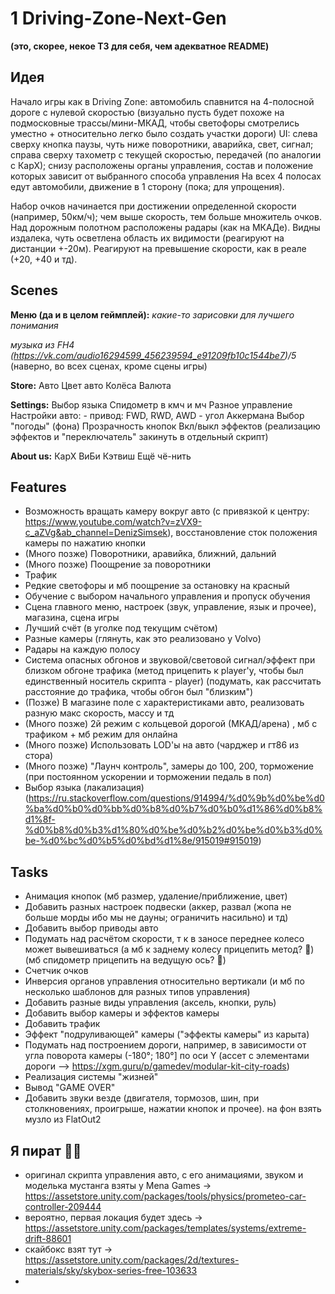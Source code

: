 # 1 Driving-Zone-Next-Gen

**(это, скорее, некое ТЗ для себя, чем адекватное README)**

## Идея
Начало игры как в Driving Zone: автомобиль спавнится на 4-полосной дороге с нулевой скоростью (визуально пусть будет похоже на подмосковные трассы/мини-МКАД, чтобы светофоры смотрелись уместно + относительно легко было создать участки дороги) 
UI:  слева сверху кнопка паузы, чуть ниже поворотники, аварийка, свет, сигнал;
       справа сверху тахометр с текущей скоростью, передачей (по аналогии с КарХ);
       снизу расположены органы управления, состав и положение которых зависит от выбранного способа управления
На всех 4 полосах едут автомобили, движение в 1 сторону (пока; для упрощения).

Набор очков начинается при достижении определенной скорости (например, 50км/ч); чем выше скорость, тем больше множитель очков.
Над дорожным полотном расположены радары (как на МКАДе). Видны издалека, чуть осветлена область их видимости (реагируют на 
дистанции +-20м). Реагируют на превышение скорости, как в реале (+20, +40 и тд). 

## Scenes
**Меню (да и в целом геймплей):** 
*какие-то зарисовки для лучшего понимания*

*музыка из FH4 (https://vk.com/audio16294599_456239594_e91209fb10c1544be7)/5* (наверно, во всех сценах, кроме сцены игры)

**Store:**
Авто
Цвет авто
Колёса
Валюта

**Settings:**
Выбор языка
Спидометр в кмч и мч
Разное управление
Настройки авто:
    - привод: FWD, RWD, AWD
    - угол Аккермана
Выбор "погоды" (фона)
Прозрачность кнопок
Вкл/выкл эффектов (реализацию эффектов и "переключатель" закинуть в отдельный скрипт) 

**About us:**
КарХ
ВиБи
Кэтвиш
Ещё чё-нить


## Features
- Возможность вращать камеру вокруг авто (с привязкой к центру: https://www.youtube.com/watch?v=zVX9-c_aZVg&ab_channel=DenizSimsek), восстановление сток положения камеры по нажатию кнопки
- (Много позже) Поворотники, аравийка, ближний, дальний
- (Много позже) Поощрение за поворотники 
- Трафик 
- Редкие светофоры и мб поощрение за остановку на красный
- Обучение с выбором начального управления и пропуск обучения
- Сцена главного меню, настроек (звук, управление, язык и прочее), магазина, сцена игры
- Лучший счёт (в уголке под текущим счётом) 
- Разные камеры (глянуть, как это реализовано у Volvo) 
- Радары на каждую полосу
- Система опасных обгонов и звуковой/световой сигнал/эффект при близком обгоне трафика (метод прицепить к player'у, чтобы был единственный носитель скрипта - player) (подумать, как рассчитать расстояние до трафика, чтобы обгон был "близким") 
- (Позже) В магазине поле с характеристиками авто, реализовать разную макс скорость, массу и тд
- (Много позже) 2й режим с кольцевой дорогой (МКАД/арена) , мб с трафиком + мб режим для онлайна
- (Много позже) Использовать LOD'ы на авто (чарджер и гт86 из стора)
- (Много позже) "Лаунч контроль", замеры до 100, 200, торможение (при постоянном ускорении и торможении педаль в пол)
- Выбор языка (лакализация) (https://ru.stackoverflow.com/questions/914994/%d0%9b%d0%be%d0%ba%d0%b0%d0%bb%d0%b8%d0%b7%d0%b0%d1%86%d0%b8%d1%8f-%d0%b8%d0%b3%d1%80%d0%be%d0%b2%d0%be%d0%b3%d0%be-%d0%bc%d0%b5%d0%bd%d1%8e/915019#915019)

## Tasks
- Анимация кнопок (мб размер, удаление/приближение, цвет)
- Добавить разных настроек подвески (аккер, развал (жопа не больше морды ибо мы не дауны; ограничить насильно) и тд) 
- Добавить выбор приводы авто
- Подумать над расчётом скорости, т к в заносе переднее колесо может вывешиваться (а мб к заднему колесу прицепить метод? 🤔) (мб спидометр прицепить на ведущую ось? 🤔) 
- Счетчик очков
- Инверсия органов управления относительно вертикали (и мб по несколько шаблонов для разных типов управления)
- Добавить разные виды управления (аксель, кнопки, руль)
- Добавить выбор камеры и эффектов камеры
- Добавить трафик
- Эффект "подруливающей" камеры ("эффекты камеры" из карыта)
- Подумать над построением дороги, например, в зависимости от угла поворота камеры (-180°; 180°] по оси Y (ассет с элементами дороги —> https://xgm.guru/p/gamedev/modular-kit-city-roads)
- Реализация системы "жизней"
- Вывод "GAME OVER"
- Добавить звуки везде (двигателя, тормозов, шин, при столкновениях, проигрыше, нажатии кнопок и прочее). на фон взять музло из FlatOut2


## Я пират 🏴‍☠️
- оригинал скрипта управления авто, с его анимациями, звуком и моделька мустанга взяты у Mena Games -> https://assetstore.unity.com/packages/tools/physics/prometeo-car-controller-209444
- вероятно, первая локация будет здесь -> https://assetstore.unity.com/packages/templates/systems/extreme-drift-88601
- скайбокс взят тут -> https://assetstore.unity.com/packages/2d/textures-materials/sky/skybox-series-free-103633
- 
